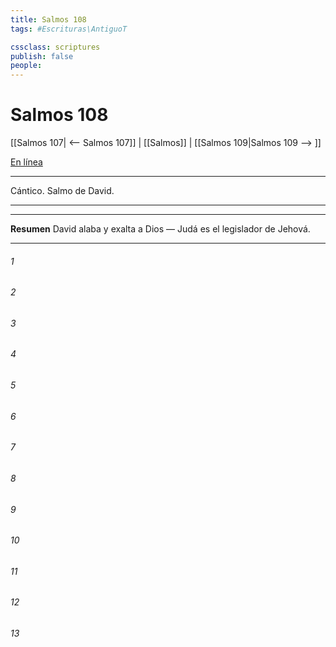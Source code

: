```yaml
---
title: Salmos 108
tags: #Escrituras\AntiguoT

cssclass: scriptures
publish: false
people:
---
```


# Salmos 108
[[Salmos 107| <-- Salmos 107]] | [[Salmos]] | [[Salmos 109|Salmos 109 --> ]]

[En línea](https://churchofjesuschrist.org/study/scriptures/ot/ps/108?lang=spa)

---
Cántico. Salmo de David.

---

---
__Resumen__
David alaba y exalta a Dios — Judá es el legislador de Jehová.

---
###### 1 


###### 2 


###### 3 


###### 4 


###### 5 


###### 6 


###### 7 


###### 8 


###### 9 


###### 10 


###### 11 


###### 12 


###### 13 


